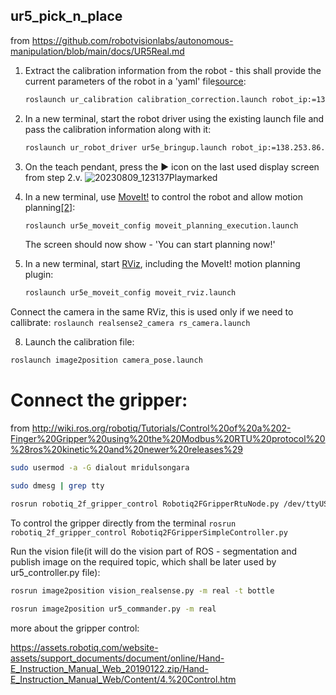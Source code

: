 ## ur5_pick_n_place

from https://github.com/robotvisionlabs/autonomous-manipulation/blob/main/docs/UR5Real.md


1. Extract the calibration information from the robot - this shall provide the current parameters of the robot in a 'yaml' file[source](https://github.com/UniversalRobots/Universal_Robots_ROS_Driver/tree/master#prepare-the-ros-pc):
    ```bash
    roslaunch ur_calibration calibration_correction.launch robot_ip:=138.253.86.49 target_filename:="${HOME}/my_robot_calibration.yaml"
    ```

2. In a new terminal, start the robot driver using the existing launch file and pass the calibration information along with it:
    ```bash
    roslaunch ur_robot_driver ur5e_bringup.launch robot_ip:=138.253.86.49 kinematics_config:="${HOME}/my_robot_calibration.yaml"
    ```

3. On the teach pendant, press the :arrow_forward: icon on the last used display screen from step 2.v.
![20230809_123137Playmarked](https://github.com/robotvisionlabs/autonomous-manipulation/assets/17614773/fe9a6d7f-6f40-4868-8b12-9a28dfde95dd)


4. In a new terminal, use [MoveIt!](http://wiki.ros.org/action/show/moveit?action=show&redirect=MoveIt) to control the robot and allow motion planning[[2]](http://wiki.ros.org/universal_robot/Tutorials/Getting%20Started%20with%20a%20Universal%20Robot%20and%20ROS-Industrial):
    ```bash
    roslaunch ur5e_moveit_config moveit_planning_execution.launch
    ```
    The screen should now show - 'You can start planning now!'

7. In a new terminal, start [RViz](http://wiki.ros.org/rviz), including the MoveIt! motion planning plugin:
    ```bash
    roslaunch ur5e_moveit_config moveit_rviz.launch
    ```

Connect the camera in the same RViz, this is used only if we need to callibrate:
 ```roslaunch realsense2_camera rs_camera.launch```

8. Launch the calibration file:
 ```bash
 roslaunch image2position camera_pose.launch
 ```

# Connect the gripper:

from http://wiki.ros.org/robotiq/Tutorials/Control%20of%20a%202-Finger%20Gripper%20using%20the%20Modbus%20RTU%20protocol%20%28ros%20kinetic%20and%20newer%20releases%29
```bash
sudo usermod -a -G dialout mridulsongara
```
```bash
sudo dmesg | grep tty
```
```bash
rosrun robotiq_2f_gripper_control Robotiq2FGripperRtuNode.py /dev/ttyUSB0
```
To control the gripper directly from the terminal ```rosrun robotiq_2f_gripper_control Robotiq2FGripperSimpleController.py```


Run the vision file(it will do the vision part of ROS - segmentation and publish image on the required topic, which shall be later used by ur5_controller.py file):
 ```bash
rosrun image2position vision_realsense.py -m real -t bottle
 ```
 ```bash
rosrun image2position ur5_commander.py -m real
 ```

more about the gripper control:

https://assets.robotiq.com/website-assets/support_documents/document/online/Hand-E_Instruction_Manual_Web_20190122.zip/Hand-E_Instruction_Manual_Web/Content/4.%20Control.htm
